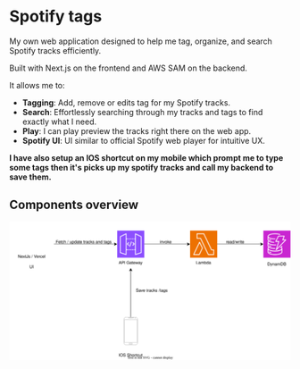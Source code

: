 # Spotify tags

My own web application designed to help me tag, organize, and search Spotify tracks efficiently. 

Built with Next.js on the frontend and AWS SAM on the backend.

It allows me to:

* **Tagging**: Add, remove or edits tag for my Spotify tracks.
* **Search**: Effortlessly searching through my tracks and tags to find exactly what I need.
* **Play**: I can play preview the tracks right there on the web app.
* **Spotify UI**: UI similar to official Spotify web player for intuitive UX.


**I have also setup an IOS shortcut on my mobile which prompt me to type some tags then it's picks up my spotify tracks and call my backend to save them.**

## Components overview

![overview](docs/spotify-tags.svg)

